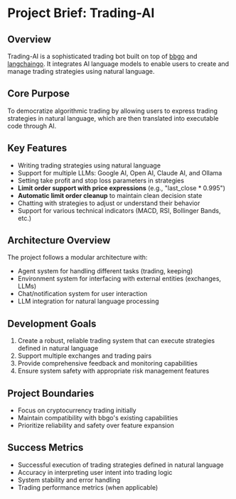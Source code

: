 # Project Brief: Trading-AI

## Overview
Trading-AI is a sophisticated trading bot built on top of [bbgo](https://github.com/c9s/bbgo) and [langchaingo](https://github.com/tmc/langchaingo). It integrates AI language models to enable users to create and manage trading strategies using natural language.

## Core Purpose
To democratize algorithmic trading by allowing users to express trading strategies in natural language, which are then translated into executable code through AI.

## Key Features
- Writing trading strategies using natural language
- Support for multiple LLMs: Google AI, Open AI, Claude AI, and Ollama
- Setting take profit and stop loss parameters in strategies
- **Limit order support with price expressions** (e.g., "last_close * 0.995")
- **Automatic limit order cleanup** to maintain clean decision state
- Chatting with strategies to adjust or understand their behavior
- Support for various technical indicators (MACD, RSI, Bollinger Bands, etc.)

## Architecture Overview
The project follows a modular architecture with:
- Agent system for handling different tasks (trading, keeping)
- Environment system for interfacing with external entities (exchanges, LLMs)
- Chat/notification system for user interaction
- LLM integration for natural language processing

## Development Goals
1. Create a robust, reliable trading system that can execute strategies defined in natural language
2. Support multiple exchanges and trading pairs
3. Provide comprehensive feedback and monitoring capabilities
4. Ensure system safety with appropriate risk management features

## Project Boundaries
- Focus on cryptocurrency trading initially
- Maintain compatibility with bbgo's existing capabilities
- Prioritize reliability and safety over feature expansion

## Success Metrics
- Successful execution of trading strategies defined in natural language
- Accuracy in interpreting user intent into trading logic
- System stability and error handling
- Trading performance metrics (when applicable)
